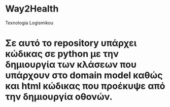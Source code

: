 # Way2Health
Texnologia Logismikou
#   Σε αυτό το repository υπάρχει κώδικας σε python με την δημιουργία των κλάσεων που υπάρχουν στο domain model καθώς και html κώδικας που προέκυψε από την δημιουργία οθονών.
